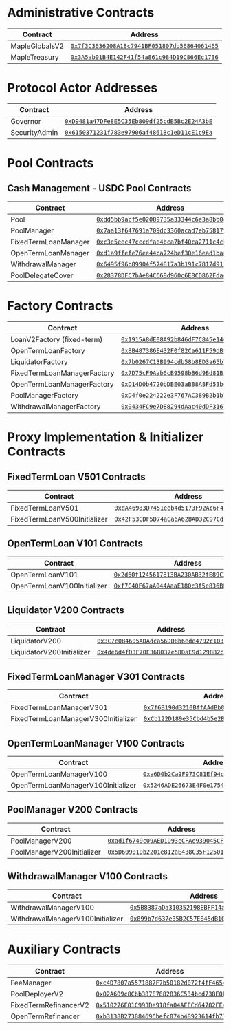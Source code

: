 # Administrative Contracts

| Contract | Address |
| -------- | ------- |
| MapleGlobalsV2 | [`0x7f3C3636208A18c7941BF051807db56864061465`](https://basescan.org/address/0x7f3C3636208A18c7941BF051807db56864061465) |
| MapleTreasury  | [`0x3A5ab01B4E142F41f54a861c984D19C866Ec1736`](https://basescan.org/address/0x3A5ab01B4E142F41f54a861c984D19C866Ec1736) |

# Protocol Actor Addresses

| Contract | Address |
| -------- | ------- |
| Governor       | [`0xD9481a47DFe8E5C35Eb809df25cdB5Bc2E24A3bE`](https://basescan.org/address/0xD9481a47DFe8E5C35Eb809df25cdB5Bc2E24A3bE) |
| SecurityAdmin  | [`0x6150371231f783e97906af4861Bc1eD11cE1c9Ea`](https://basescan.org/address/0x6150371231f783e97906af4861Bc1eD11cE1c9Ea) |

# Pool Contracts

## Cash Management - USDC Pool Contracts

| Contract | Address |
| -------- | ------- |
| Pool                 | [`0xdd5bb9acf5e02089735a33344c6e3a8bb0d4075d`](https://basescan.org/address/0xdd5bb9acf5e02089735a33344c6e3a8bb0d4075d) |
| PoolManager          | [`0x7aa13f647691a709dc3360acad7eb758179790ee`](https://basescan.org/address/0x7aa13f647691a709dc3360acad7eb758179790ee) |
| FixedTermLoanManager | [`0xc3e5eec47cccdfae4bca7bf40ca2711c4cb60491`](https://basescan.org/address/0xc3e5eec47cccdfae4bca7bf40ca2711c4cb60491) |
| OpenTermLoanManager  | [`0xd1a9ffefe76ee44ca724bef30e16ead1ba039601`](https://basescan.org/address/0xd1a9ffefe76ee44ca724bef30e16ead1ba039601) |
| WithdrawalManager    | [`0x6495f96b89904f574817a3b191c7817d91fe96eb`](https://basescan.org/address/0x6495f96b89904f574817a3b191c7817d91fe96eb) |
| PoolDelegateCover    | [`0x28378DFC7bAe84C668d960c6E8CD862Fda43ba70`](https://basescan.org/address/0x28378DFC7bAe84C668d960c6E8CD862Fda43ba70) |

# Factory Contracts

| Contract | Address |
| -------- | ------- |
| LoanV2Factory (fixed-term)  | [`0x1915A8dE08A92b846dF7C845e140E4b0714820bd`](https://basescan.org/address/0x1915A8dE08A92b846dF7C845e140E4b0714820bd) |
| OpenTermLoanFactory         | [`0x8B487386E432F0f82Ca611F59dBE973761FBb1Ad`](https://basescan.org/address/0x8B487386E432F0f82Ca611F59dBE973761FBb1Ad) |
| LiquidatorFactory           | [`0x7b0267C13B994cdb58b8ED3a65b7A09a07432A76`](https://basescan.org/address/0x7b0267C13B994cdb58b8ED3a65b7A09a07432A76) |
| FixedTermLoanManagerFactory | [`0x7D75cF9Aab6cB9598bB6d9Bd81BaAA288cecA9Bf`](https://basescan.org/address/0x7D75cF9Aab6cB9598bB6d9Bd81BaAA288cecA9Bf) |
| OpenTermLoanManagerFactory  | [`0xD14D0b4720bDBE03aB88A8Fd53be28c6d46426F5`](https://basescan.org/address/0xD14D0b4720bDBE03aB88A8Fd53be28c6d46426F5) |
| PoolManagerFactory          | [`0xD4f0e224222e3F767AC389B2b1b7663990DFa6E9`](https://basescan.org/address/0xD4f0e224222e3F767AC389B2b1b7663990DFa6E9) |
| WithdrawalManagerFactory    | [`0x0434FC9e7D88294dAac40dDF316754B2053D613b`](https://basescan.org/address/0x0434FC9e7D88294dAac40dDF316754B2053D613b) |


# Proxy Implementation & Initializer Contracts

## FixedTermLoan V501 Contracts
| Contract | Address |
| -------- | ------- |
| FixedTermLoanV501            | [`0xdA46983D7451eeb4d5173F92Ac6F49158dF4FD44`](https://basescan.org/address/0xdA46983D7451eeb4d5173F92Ac6F49158dF4FD44) |
| FixedTermLoanV500Initializer | [`0x42F53CDF5D74aCa6A62BAD32C97Cd460449090dC`](https://basescan.org/address/0x42F53CDF5D74aCa6A62BAD32C97Cd460449090dC) |

## OpenTermLoan V101 Contracts
| Contract | Address |
| -------- | ------- |
| OpenTermLoanV101            | [`0x2d60f1245617813BA230AB32fE89C3B8f53ff71c`](https://basescan.org/address/0x2d60f1245617813BA230AB32fE89C3B8f53ff71c) |
| OpenTermLoanV100Initializer | [`0xf7C40F67aA044AaaE180c3f5e836BB23F9DcFd8A`](https://basescan.org/address/0xf7C40F67aA044AaaE180c3f5e836BB23F9DcFd8A) |

## Liquidator V200 Contracts
| Contract | Address |
| -------- | ------- |
| LiquidatorV200            | [`0x3C7c0B4605ADAdca56DD8b6ede4792c103Eb6743`](https://basescan.org/address/0x3C7c0B4605ADAdca56DD8b6ede4792c103Eb6743) |
| LiquidatorV200Initializer | [`0x4de6d4fD3F70E36B037e58DaE9d129882cAaf639`](https://basescan.org/address/0x4de6d4fD3F70E36B037e58DaE9d129882cAaf639) |

## FixedTermLoanManager V301 Contracts
| Contract | Address |
| -------- | ------- |
| FixedTermLoanManagerV301            | [`0x7f6B190d3210BffAAdBb0e83456B7C8030bc0f8B`](https://basescan.org/address/0x7f6B190d3210BffAAdBb0e83456B7C8030bc0f8B) |
| FixedTermLoanManagerV300Initializer | [`0xCb122D189e35Cbd4b5e2Bd12408C4D660FCD1584`](https://basescan.org/address/0xCb122D189e35Cbd4b5e2Bd12408C4D660FCD1584) |

## OpenTermLoanManager V100 Contracts
| Contract | Address |
| -------- | ------- |
| OpenTermLoanManagerV100            | [`0xa6D0b2Ca9F973C81Ef94cCd8c62e4044F22972C1`](https://basescan.org/address/0xa6D0b2Ca9F973C81Ef94cCd8c62e4044F22972C1) |
| OpenTermLoanManagerV100Initializer | [`0x5246ADE26673E4F0e1754948b65ceda25EFA2acC`](https://basescan.org/address/0x5246ADE26673E4F0e1754948b65ceda25EFA2acC) |

## PoolManager V200 Contracts
| Contract | Address |
| -------- | ------- |
| PoolManagerV200            | [`0xad1f6749c09AED1D93cCFAe939045CFEa5011416`](https://basescan.org/address/0xad1f6749c09AED1D93cCFAe939045CFEa5011416) |
| PoolManagerV200Initializer | [`0x5D60901Db2201e812aE438C35F12501D9E8f0996`](https://basescan.org/address/0x5D60901Db2201e812aE438C35F12501D9E8f0996) |

## WithdrawalManager V100 Contracts
| Contract | Address |
| -------- | ------- |
| WithdrawalManagerV100            | [`0x5B8387aDa310352198EBFF14a297FAb44428C8CD`](https://basescan.org/address/0x5B8387aDa310352198EBFF14a297FAb44428C8CD) |
| WithdrawalManagerV100Initializer | [`0x899b7d637e35B2C57E845dB1064a4e58639D3A8D`](https://basescan.org/address/0x899b7d637e35B2C57E845dB1064a4e58639D3A8D) |


# Auxiliary Contracts

| Contract | Address |
| -------- | ------- |
| FeeManager            | [`0xc4D7807a5571887F7b50182d072f4fF4654099b0`](https://basescan.org/address/0xc4D7807a5571887F7b50182d072f4fF4654099b0) |
| PoolDeployerV2        | [`0x02A609c8Cbb387E7882836C534bcd738E0E48FbF`](https://basescan.org/address/0x02A609c8Cbb387E7882836C534bcd738E0E48FbF) |
| FixedTermRefinancerV2 | [`0x510276F01C993De918fa04AFFCd64782FE495846`](https://basescan.org/address/0x510276F01C993De918fa04AFFCd64782FE495846) |
| OpenTermRefinancer    | [`0xb3138B273884696befc074b48923614fb77c2e10`](https://basescan.org/address/0xb3138B273884696befc074b48923614fb77c2e10) |

